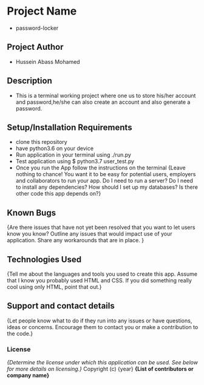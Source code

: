 # Project Name
- password-locker
## Project Author
- Hussein Abass Mohamed
## Description
- This is a terminal working project where one us to store his/her account and password,he/she can also create an account and also generate a password.
## Setup/Installation Requirements
- clone this repository
- have python3.6 on your device
- Run application in your terminal using ./run.py
- Test application using $ python3.7 user_test.py
- Once you run the App follow the instructions on the terminal
{Leave nothing to chance! You want it to be easy for potential users, employers and collaborators to run your app. Do I need to run a server? Do I need to install any dependencies? How should I set up my databases? Is there other code this app depends on?}
## Known Bugs
{Are there issues that have not yet been resolved that you want to let users know you know? Outline any issues that would impact use of your application. Share any workarounds that are in place. }
## Technologies Used
{Tell me about the languages and tools you used to create this app. Assume that I know you probably used HTML and CSS. If you did something really cool using only HTML, point that out.}
## Support and contact details
{Let people know what to do if they run into any issues or have questions, ideas or concerns.  Encourage them to contact you or make a contribution to the code.}
### License
*{Determine the license under which this application can be used.  See below for more details on licensing.}*
Copyright (c) {year} **{List of contributors or company name}**